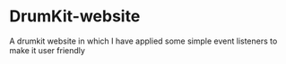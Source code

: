 # DrumKit-website

A drumkit website in which I have applied some simple event listeners to make it user friendly
